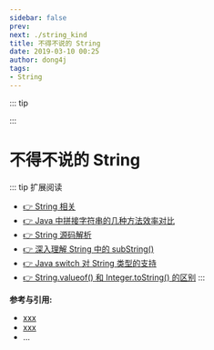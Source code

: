 ```yaml
---
sidebar: false
prev: 
next: ./string_kind
title: 不得不说的 String
date: 2019-03-10 00:25
author: dong4j
tags:
- String
---
```


::: tip

:::

<!-- more -->

# 不得不说的 String

::: tip 扩展阅读
- [👉 String 相关](./string_kind.md)
- [👉 Java 中拼接字符串的几种方法效率对比](./string_append.md)
- [👉 String 源码解析](./string_resource.md)
- [👉 深入理解 String 中的 subString()](./string_substring.md)
- [👉 Java switch 对 String 类型的支持](./string_switch.md)
- [👉 String.valueof() 和 Integer.toString() 的区别](./string_valueof_tostring.md)
:::

**参考与引用:**

- [xxx](https://xxxx)
- [xxx](https://xxxx)
- ...

